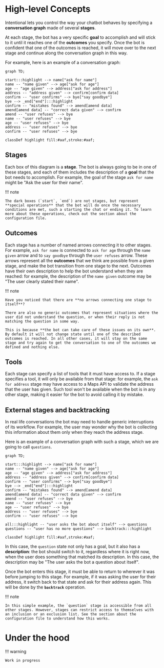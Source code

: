 
# High-level Concepts

Intentional lets you control the way your chatbot behaves by specifying a **conversation graph** made of several **stages**.

At each stage, the bot has a very specific **goal** to accomplish and will stick to it until it reaches one of the **outcomes** you specify. Once the bot is confident that one of the outcomes is reached, it will move over to the next stage and continue along the conversation graph in this way.

For example, here is an example of a conversation graph:

```mermaid
graph TD;

start:::highlight --> name["ask for name"]
name -- "name given" --> age["ask for age"]
age -- "age given" --> address["ask for address"]
address -- "address given" --> confirm[confirm data]
confirm -- "user confirms" --> bye["say goodbye"]
bye --> _end["end"]:::highlight
confirm -- "mistakes found" --> amend[amend data]
amend[amend data] -- "correct data given" --> confirm
amend -- "user refuses" --> bye
name -- "user refuses" --> bye
age -- "user refuses" --> bye
address -- "user refuses" --> bye
confirm -- "user refuses" --> bye

classDef highlight fill:#aaf,stroke:#aaf;
```

## Stages

Each box of this diagram is a **stage**. The bot is always going to be in one of these stages, and each of them includes the description of a **goal** that the bot needs to accomplish. For example, the goal of the stage `ask for name` might be "Ask the user for their name".

!!! note

    The dark boxes (`start`, `end`) are not stages, but represent **special operations** that the bot will do once the necessary conditions are met, such a starting the chat or ending it. To learn more about these operations, check out the section about the configuration file.

## Outcomes

Each stage has a number of named arrows connecting it to other stages. For example, `ask for name` is connected to `ask for age` through the `name given` arrow and to `say goodbye` through the `user refuses` arrow. These arrows represent all the **outcomes** that we think are possible from a given stage, and make the bot transition from one stage to the next. Outcomes have their own description to help the bot understand when they are reached: for example, the description of the `name given` outcome may be "The user clearly stated their name".

!!! note

    Have you noticed that there are **no arrows connecting one stage to itself**?

    There are also no generic outcomes that represent situations where the user did not understand the question, or when their reply is not matching the question in some way.

    This is because **the bot can take care of these issues on its own**. By default it will not change state until one of the described outcomes is reached. In all other cases, it will stay on the same stage and try again to get the conversation to one of the outcomes we defined and nothing else.

## Tools

Each stage can specify a list of tools that it must have access to. If a stage specifies a tool, it will only be available from that stage: for example, the `ask for address` stage may have access to a Maps API to validate the address that the user has given. Such tool won't be available when the bot is in any other stage, making it easier for the bot to avoid calling it by mistake.

## External stages and backtracking

In real life conversations the bot may need to handle generic interruptions of its workflow. For example, the user may wonder why the bot is collecting this information about them only when they reach the address stage.

Here is an example of a conversation graph with such a stage, which we are going to call `questions`.

```mermaid
graph TD;

start:::highlight --> name["ask for name"]
name -- "name given" --> age["ask for age"]
age -- "age given" --> address["ask for address"]
address -- "address given" --> confirm[confirm data]
confirm -- "user confirms" --> bye["say goodbye"]
bye --> _end["end"]:::highlight
confirm -- "mistakes found" --> amend[amend data]
amend[amend data] -- "correct data given" --> confirm
amend -- "user refuses" --> bye
name -- "user refuses" --> bye
age -- "user refuses" --> bye
address -- "user refuses" --> bye
confirm -- "user refuses" --> bye

all:::highlight -- "user asks the bot about itself" --> questions
questions -- "user has no more questions" --> backtrack:::highlight

classDef highlight fill:#aaf,stroke:#aaf;
```

In this case, the `question` state not only has a goal, but it also has a **description**: the bot should switch to it, regardless where it is right now, when the user does something that matched its description. In this case, the description may be "The user asks the bot a question about itself".

Once the bot enters this stage, it must be able to return to wherever it was before jumping to this stage. For example, if it was asking the user for their address, it switch back to that state and ask for their address again. This will be done by the **`backtrack`** operation.

!!! note

    In this simple example, the `question` stage is accessible from all other stages. However, stages can restrict access to themselves with an inclusion or an exclusion list. See the section about the configuration file to understand how this works.


# Under the hood

!!! warning

    Work in progress

